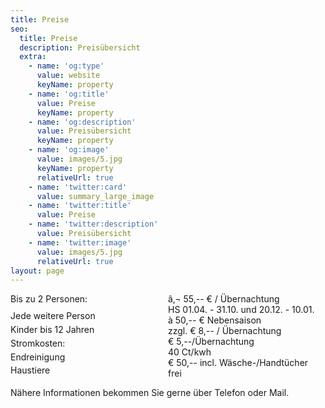 ```yaml
---
title: Preise
seo:
  title: Preise
  description: Preisübersicht
  extra:
    - name: 'og:type'
      value: website
      keyName: property
    - name: 'og:title'
      value: Preise
      keyName: property
    - name: 'og:description'
      value: Preisübersicht
      keyName: property
    - name: 'og:image'
      value: images/5.jpg
      keyName: property
      relativeUrl: true
    - name: 'twitter:card'
      value: summary_large_image
    - name: 'twitter:title'
      value: Preise
    - name: 'twitter:description'
      value: Preisübersicht
    - name: 'twitter:image'
      value: images/5.jpg
      relativeUrl: true
layout: page
---
```

<div style="display: grid; grid-template-columns: 1fr 1fr;">
<div style="display: grid">
<div>Bis zu 2 Personen:</div>
<div></div>
<div>Jede weitere Person</div>
<div>Kinder bis 12 Jahren </div>
<div>Stromkosten:</div>
<div>Endreinigung</div>
<div>Haustiere</div>
</div>
<div>
<div>
<div>â‚¬ 55,-- € / Übernachtung</div>
<div>HS 01.04. - 31.10. und 20.12. - 10.01.</div>
<div>à 50,-- € Nebensaison</div>
</div>
<div>zzgl. € 8,-- / Übernachtung</div>
<div>€ 5,--/Übernachtung</div>
<div>40 Ct/kwh</div>
<div>€ 50,-- incl. Wäsche-/Handtücher</div>
<div>frei</div>
</div>
</div>
<p>Nähere Informationen bekommen Sie gerne über Telefon oder Mail.</p>
